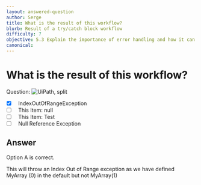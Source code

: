 ```yaml
---
layout: answered-question
author: Serge
title: What is the result of this workflow?
blurb: Result of a try/catch block workflow
difficulty: 7
objective: 5.3 Explain the importance of error handling and how it can be implemented
canonical: 
---
```


<h1>What is the result of this workflow?</h1>

Question:  <img src="https://github.com/uipath-certification/uipath-certification.github.io/blob/master/assets/TryCatch - Indesoutofrange.jpg" class="img-fluid" alt="UiPath, split">

 - [X] &nbsp;  IndexOutOfRangeException
 - [ ] &nbsp;  This Item: null
 - [ ] &nbsp;  This Item: Test
 - [ ] &nbsp;  Null Reference Exception

## Answer

Option A is correct.

This will throw an Index Out of Range exception as we have defined MyArray (0) in the default but not MyArray(1)

